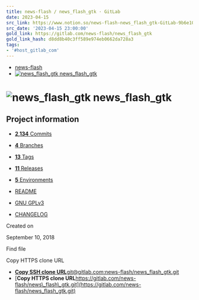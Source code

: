 ```yaml
---
title: news-flash / news_flash_gtk · GitLab
date: 2023-04-15
src_link: https://www.notion.so/news-flash-news_flash_gtk-GitLab-9b6e10d6389148c988fe502bf1a5c8ea
src_date: '2023-04-15 23:00:00'
gold_link: https://gitlab.com/news-flash/news_flash_gtk
gold_link_hash: d8dd8b40c3ff589e974eb0662da728a3
tags:
- '#host_gitlab_com'
---
```











* [news-flash](/news-flash)
* [![news_flash_gtk](/uploads/-/system/project/avatar/8320003/newsflash.png?width=16)
news\_flash\_gtk](/news-flash/news_flash_gtk)














![news_flash_gtk](/uploads/-/system/project/avatar/8320003/newsflash.png?width=48)
news\_flash\_gtk
================











Project information
-------------------








* [**2,134** Commits](/news-flash/news_flash_gtk/-/commits/master)
* [**4** Branches](/news-flash/news_flash_gtk/-/branches)
* [**13** Tags](/news-flash/news_flash_gtk/-/tags)
* [**11** Releases](/news-flash/news_flash_gtk/-/releases)
* [**5** Environments](/news-flash/news_flash_gtk/-/environments)






* [README](/news-flash/news_flash_gtk/-/blob/master/README.md)
* [GNU GPLv3](/news-flash/news_flash_gtk/-/blob/master/LICENSE)
* [CHANGELOG](/news-flash/news_flash_gtk/-/blob/master/news_flash_gtk.doap)





Created on


September 10, 2018


















Find file














Copy HTTPS clone URL





* [**Copy SSH clone URL**git@gitlab.com:news-flash/news\_flash\_gtk.git](git@gitlab.com:news-flash/news_flash_gtk.git)
* [**Copy HTTPS clone URL**https://gitlab.com/news-flash/news\_flash\_gtk.git](https://gitlab.com/news-flash/news_flash_gtk.git)